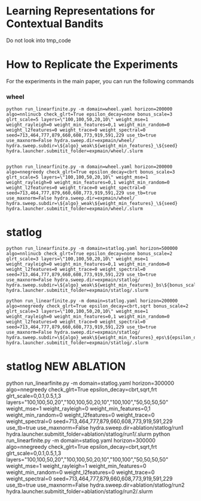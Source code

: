 # Learning Representations for Contextual Bandits


Do not look into tmp_code

# How to Replicate the Experiments

For the experiments in the main paper, you can run the following commands

### wheel

    python run_linearfinite.py -m domain=wheel.yaml horizon=200000 algo=nnlinucb check_glrt=True epsilon_decay=none bonus_scale=3 glrt_scale=5 layers=\"100,100,50,20,10\" weight_mse=1 weight_rayleigh=0 weight_min_features=0,1 weight_min_random=0 weight_l2features=0 weight_trace=0 weight_spectral=0 seed=713,464,777,879,660,608,773,919,591,229 use_tb=true use_maxnorm=False hydra.sweep.dir=expmain/wheel/ hydra.sweep.subdir=\${algo}_weak\${weight_min_features}_\${seed} hydra.launcher.submitit_folder=expmain/wheel/.slurm


    python run_linearfinite.py -m domain=wheel.yaml horizon=200000 algo=nnegreedy check_glrt=True epsilon_decay=cbrt bonus_scale=3 glrt_scale=5 layers=\"100,100,50,20,10\" weight_mse=1 weight_rayleigh=0 weight_min_features=0,1 weight_min_random=0 weight_l2features=0 weight_trace=0 weight_spectral=0 seed=713,464,777,879,660,608,773,919,591,229 use_tb=true use_maxnorm=False hydra.sweep.dir=expmain/wheel/ hydra.sweep.subdir=\${algo}_weak\${weight_min_features}_\${seed} hydra.launcher.submitit_folder=expmain/wheel/.slurm


# statlog

    python run_linearfinite.py -m domain=statlog.yaml horizon=500000 algo=nnlinucb check_glrt=True epsilon_decay=none bonus_scale=2 glrt_scale=3 layers=\"100,100,50,20,10\" weight_mse=1 weight_rayleigh=0 weight_min_features=0,1 weight_min_random=0 weight_l2features=0 weight_trace=0 weight_spectral=0 seed=713,464,777,879,660,608,773,919,591,229 use_tb=true use_maxnorm=False hydra.sweep.dir=expmain/statlog/ hydra.sweep.subdir=\${algo}_weak\${weight_min_features}_bs\${bonus_scale}_glrts\${glrt_scale}_\${seed} hydra.launcher.submitit_folder=expmain/statlog/.slurm

    python run_linearfinite.py -m domain=statlog.yaml horizon=200000 algo=nnegreedy check_glrt=True epsilon_decay=cbrt,sqrt bonus_scale=2 glrt_scale=3 layers=\"100,100,50,20,10\" weight_mse=1 weight_rayleigh=0 weight_min_features=0,1 weight_min_random=0 weight_l2features=0 weight_trace=0 weight_spectral=0 seed=713,464,777,879,660,608,773,919,591,229 use_tb=true use_maxnorm=False hydra.sweep.dir=expmain/statlog/ hydra.sweep.subdir=\${algo}_weak\${weight_min_features}_eps\${epsilon_decay}_glrts\${glrt_scale}_\${seed} hydra.launcher.submitit_folder=expmain/statlog/.slurm


# statlog NEW ABLATION
python run_linearfinite.py -m domain=statlog.yaml horizon=300000 algo=nnegreedy check_glrt=True epsilon_decay=cbrt,sqrt,frt glrt_scale=0,0.1,0.5,1,3 layers=\"100,100,50,20\",\"100,100,50,20,10\",\"100,100\",\"50,50,50,50\" weight_mse=1 weight_rayleigh=0 weight_min_features=0,1 weight_min_random=0 weight_l2features=0 weight_trace=0 weight_spectral=0 seed=713,464,777,879,660,608,773,919,591,229 use_tb=true use_maxnorm=False hydra.sweep.dir=ablation/statlog/run1 hydra.launcher.submitit_folder=ablation/statlog/run1/.slurm
python run_linearfinite.py -m domain=statlog.yaml horizon=300000 algo=nnegreedy check_glrt=True epsilon_decay=cbrt,sqrt,frt glrt_scale=0,0.1,0.5,1,3 layers=\"100,100,50,20\",\"100,100,50,20,10\",\"100,100\",\"50,50,50,50\" weight_mse=1 weight_rayleigh=1 weight_min_features=0 weight_min_random=0 weight_l2features=0 weight_trace=0 weight_spectral=0 seed=713,464,777,879,660,608,773,919,591,229 use_tb=true use_maxnorm=False hydra.sweep.dir=ablation/statlog/run2 hydra.launcher.submitit_folder=ablation/statlog/run2/.slurm
